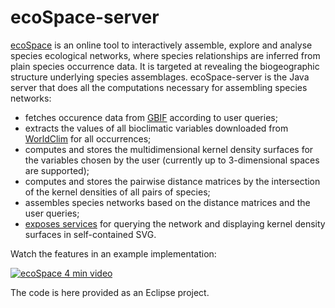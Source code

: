 # ecoSpace-server
[ecoSpace](http://www.flora-on.pt/ecospace) is an online tool to interactively assemble, explore and analyse species ecological networks, where species relationships are inferred from plain species occurrence data.
It is targeted at revealing the biogeographic structure underlying species assemblages.
ecoSpace-server is the Java server that does all the computations necessary for assembling species networks:
* fetches occurence data from [GBIF](http://www.gbif.org) according to user queries;
* extracts the values of all bioclimatic variables downloaded from [WorldClim](http://www.worldclim.org) for all occurrences;
* computes and stores the multidimensional kernel density surfaces for the variables chosen by the user (currently up to 3-dimensional spaces are supported);
* computes and stores the pairwise distance matrices by the intersection of the kernel densities of all pairs of species;
* assembles species networks based on the distance matrices and the user queries;
* [exposes services](http://flora-on.pt/ecospace/?w=api) for querying the network and displaying kernel density surfaces in self-contained SVG.

Watch the features in an example implementation:

[![ecoSpace 4 min video](http://img.youtube.com/vi/dHiWDriDInk/0.jpg)](http://www.youtube.com/watch?v=dHiWDriDInk "ecoSpace 4-minute tour")

The code is here provided as an Eclipse project.

